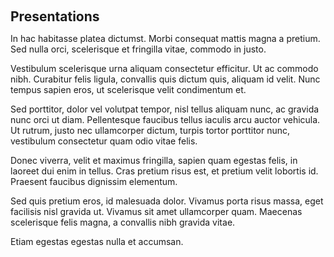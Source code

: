 
<h1 id="presentations"></h1>

<h2 style="margin: 60px 0px 10px;">Presentations</h2>


In hac habitasse platea dictumst. Morbi consequat mattis magna a pretium. Sed nulla orci, scelerisque et fringilla vitae, commodo in justo. 

Vestibulum scelerisque urna aliquam consectetur efficitur. Ut ac commodo nibh. Curabitur felis ligula, convallis quis dictum quis, aliquam id velit. Nunc tempus sapien eros, ut scelerisque velit condimentum et. 

Sed porttitor, dolor vel volutpat tempor, nisl tellus aliquam nunc, ac gravida nunc orci ut diam. Pellentesque faucibus tellus iaculis arcu auctor vehicula. Ut rutrum, justo nec ullamcorper dictum, turpis tortor porttitor nunc, vestibulum consectetur quam odio vitae felis.

Donec viverra, velit et maximus fringilla, sapien quam egestas felis, in laoreet dui enim in tellus. Cras pretium risus est, et pretium velit lobortis id. Praesent faucibus dignissim elementum. 

Sed quis pretium eros, id malesuada dolor. Vivamus porta risus massa, eget facilisis nisl gravida ut. Vivamus sit amet ullamcorper quam. Maecenas scelerisque felis magna, a convallis nibh gravida vitae. 

Etiam egestas egestas nulla et accumsan.